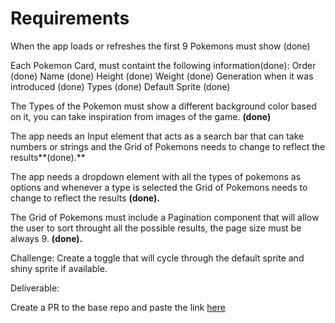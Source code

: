# Requirements

When the app loads or refreshes the first 9 Pokemons must show (done)

Each Pokemon Card, must containt the following information(done):
    Order (done)
    Name (done)
    Height (done)
    Weight (done)
    Generation when it was introduced (done)
    Types (done)
    Default Sprite (done)

The Types of the Pokemon must show a different background color based on it, you can take inspiration from images of the game. **(done)**

The app needs an Input element that acts as a search bar that can take numbers or strings and the Grid of Pokemons needs to change to reflect the results**(done).**

The app needs a dropdown element with all the types of pokemons as options and whenever a type is selected the Grid of Pokemons needs to change to reflect the results **(done).**

The Grid of Pokemons must include a Pagination component that will allow the user to sort throught all the possible results, the page size must be always 9. **(done).**

Challenge: Create a toggle that will cycle through the default sprite and shiny sprite if available.

Deliverable:

Create a PR to the base repo and paste the link [here](https://braulio95.github.io/pagination/)
